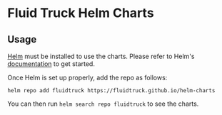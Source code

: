 # Fluid Truck Helm Charts

## Usage

[Helm](https://helm.sh) must be installed to use the charts.
Please refer to Helm's [documentation](https://helm.sh/docs/) to get started.

Once Helm is set up properly, add the repo as follows:

```console
helm repo add fluidtruck https://fluidtruck.github.io/helm-charts
```

You can then run `helm search repo fluidtruck` to see the charts.
